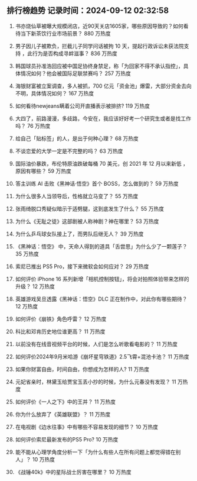 
## 排行榜趋势 记录时间：2024-09-12 02:32:58
  
  1. 书亦烧仙草被曝大规模闭店，近90天关店1605家，哪些原因导致的？如何看待当下新茶饮行业市场前景？ 880 万热度
    
  2. 男子因儿子被欺负，拦截儿子同学问话被拘 10 天，提起行政诉讼未获法院支持 ，此行为是否构成寻衅滋事？ 836 万热度
    
  3. 韩国球员孙准浩回应被中国足协终身禁足，称「为回家不得不承认指控」，具体情况如何？他会被国际足联禁赛吗？ 257 万热度
    
  4. 海银财富被立案调查，多人被抓，700 亿元「资金池」爆雷，大部分资金去向不明，具体情况如何？ 167 万热度
    
  5. 如何看待newjeans瞒着公司开直播表示被排挤? 119 万热度
    
  6. 大四了，前路漫漫，多歧路，今安在，我应该好好考一个研究生或者是找工作吗？ 76 万热度
    
  7. 给自己「贴标签」的人，是出于何种心理？ 68 万热度
    
  8. 不谈恋爱的大学一定是不完整的吗？ 63 万热度
    
  9. 国际油价暴跌，布伦特原油跌破每桶 70 美元，创 2021 年 12 月以来新低 ，原因有哪些？ 59 万热度
    
  10. 答主训练 AI 击败《黑神话·悟空》首个 BOSS，怎么做到的？ 59 万热度
    
  11. 为什么很多人当领导后，性格就立马变了？ 55 万热度
    
  12. 张雨绮脱口秀疑似暗示于适劈腿，这到底发生了什么？ 55 万热度
    
  13. 为什么《无耻之徒》这部剧被人称神剧？神在哪里？ 53 万热度
    
  14. 为什么乒乓球女队接上了，而男队后继无人？ 39 万热度
    
  15. 《黑神话：悟空》 中，天命人得到的道具「舌尝思」为什么少了一颗莲子？ 35 万热度
    
  16. 索尼已推出 PS5 Pro，接下来微软会如何应对？ 29 万热度
    
  17. 如何评价 iPhone 16 系列新增「相机控制按钮」，将会对拍照体验带来怎样的升级？ 12 万热度
    
  18. 英雄游戏吴旦透露《黑神话：悟空》DLC 正在制作中，对此你有哪些期待？ 12 万热度
    
  19. 如何评价《崩铁》角色呼雷？ 12 万热度
    
  20. 科比和邓肯历史地位谁更高？ 11 万热度
    
  21. 以前没有在线音视频平台的时候，人们是怎么听歌看电影的？ 11 万热度
    
  22. 如何评价2024年9月米哈游《崩坏星穹铁道》2.5飞霄+混池卡池？ 11 万热度
    
  23. 如果你财富自由，时间自由，你想成为怎样的人? 11 万热度
    
  24. 元妃省亲时，林黛玉给贾宝玉丢小抄的时候，为什么元春没有发现？ 11 万热度
    
  25. 如何评价《一人之下》中的王并？ 11 万热度
    
  26. 你为什么放弃了《英雄联盟》？ 11 万热度
    
  27. 在电视剧《边水往事》中有哪些不容易发现的细节？ 10 万热度
    
  28. 如何评价索尼最新发布的PS5 Pro? 10 万热度
    
  29. 能不能从心理学角度分析一下「为什么有些人在所有问题上都觉得错在别人」？ 10 万热度
    
  30. 《战锤40k》中的星际战士厉害在哪里？ 10 万热度
    